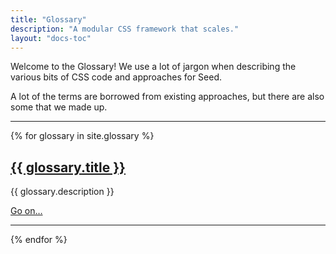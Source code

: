 ```yaml
---
title: "Glossary"
description: "A modular CSS framework that scales."
layout: "docs-toc"
---
```


Welcome to the Glossary! We use a lot of jargon when describing the various bits of CSS code and approaches for Seed.

A lot of the terms are borrowed from existing approaches, but there are also some that we made up.

---

{% for glossary in site.glossary %}
  <h2>
    <a href="/seed{{ glossary.url }}" class="t-tx-charcoal-800">
      {{ glossary.title }}
    </a>
  </h2>
  <p class="t-tx-charcoal-400 u-mrg-b-2">{{ glossary.description }}</p>
  <p class="u-mrg-v-2">
    <a href="/seed{{ glossary.url }}">
      Go on…
    </a>
  </p>
  <hr>
{% endfor %}
